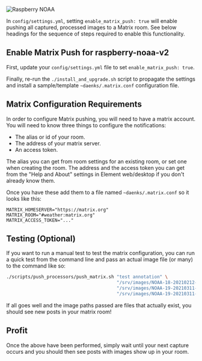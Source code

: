 ![Raspberry NOAA](../assets/header_1600_v2.png)

In `config/settings.yml`, setting `enable_matrix_push: true` will enable pushing all captured, processed
images to a Matrix room. See below headings for the sequence of steps required to enable this functionality.

## Enable Matrix Push for raspberry-noaa-v2

First, update your `config/settings.yml` file to set `enable_matrix_push: true`.

Finally, re-run the `./install_and_upgrade.sh` script to propagate the settings and install a sample/template
`~daenks/.matrix.conf` configuration file.

## Matrix Configuration Requirements

In order to configure Matrix pushing, you will need to have a matrix account.
You will need to know three things to configure the notifications:

* The alias or id of your room.
* The address of your matrix server.
* An access token.

The alias you can get from room settings for an existing room, or set one when creating the room.
The address and the access token you can get from the "Help and About" settings in Element web/desktop if you don't already know them.

Once you have these add them to a file named `~daenks/.matrix.conf` so it looks like this:

```
MATRIX_HOMESERVER="https://matrix.org"
MATRIX_ROOM="#weather:matrix.org"
MATRIX_ACCESS_TOKEN="..."
```

## Testing (Optional)

If you want to run a manual test to test the matrix configuration, you can run a quick test
from the command line and pass an actual image file (or many) to the command like so:

```bash
./scripts/push_processors/push_matrix.sh "test annotation" \
                                         "/srv/images/NOAA-18-20210212-091356-MCIR.jpg" \
                                         "/srv/images/NOAA-19-20210311-060645-ZA.jpg"   \
                                         "/srv/images/NOAA-19-20210311-060645-spectrogram.png"
```

If all goes well and the image paths passed are files that actually exist, you should see new posts in your matrix room!

## Profit

Once the above have been performed, simply wait until your next capture occurs and you should then see posts with
images show up in your room.

